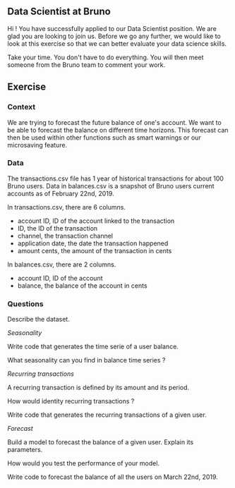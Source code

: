 ## Data Scientist at Bruno

Hi ! You have successfully applied to our Data Scientist position. We are glad you are looking to join us. Before we go any further, we would like to look at this exercise so that we can better evaluate your data science skills.

Take your time. You don't have to do everything. You will then meet someone from the Bruno team to comment your work.

## Exercise

### Context

We are trying to forecast the future balance of one's account. We want to be able to forecast the balance on different time horizons. This forecast can then be used within other functions such as smart warnings or our microsaving feature.

### Data

The transactions.csv file has 1 year of historical transactions for about 100 Bruno users. Data in balances.csv is a snapshot of Bruno users current accounts as of February 22nd, 2019.

In transactions.csv, there are 6 columns.
- account ID, ID of the account linked to the transaction
- ID, the ID of the transaction
- channel, the transaction channel
- application date, the date the transaction happened
- amount cents, the amount of the transaction in cents

In balances.csv, there are 2 columns.
- account ID, ID of the account
- balance, the balance of the account in cents

### Questions

Describe the dataset.

*Seasonality*

Write code that generates the time serie of a user balance.

What seasonality can you find in balance time series ?

*Recurring transactions*

A recurring transaction is defined by its amount and its period.

How would identity recurring transactions ?

Write code that generates the recurring transactions of a given user.

*Forecast*

Build a model to forecast the balance of a given user. Explain its parameters.

How would you test the performance of your model.

Write code to forecast the balance of all the users on March 22nd, 2019.
